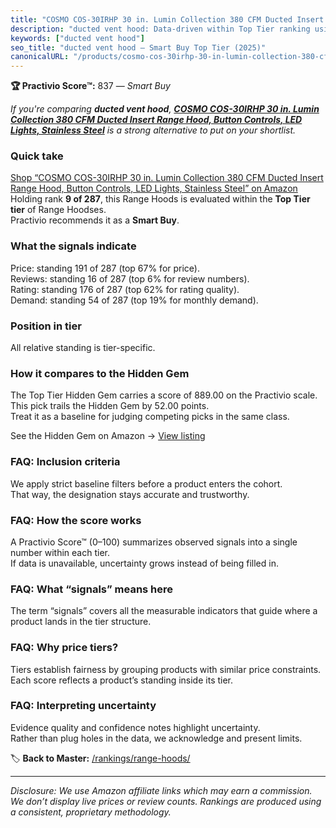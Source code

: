 ```yaml
---
title: "COSMO COS-30IRHP 30 in. Lumin Collection 380 CFM Ducted Insert Range Hood, Button Controls, LED Lights, Stainless Steel"
description: "ducted vent hood: Data-driven within Top Tier ranking using the Practivio Score™. Positioned by quality, value, demand, findability, momentum."
keywords: ["ducted vent hood"]
seo_title: "ducted vent hood — Smart Buy Top Tier (2025)"
canonicalURL: "/products/cosmo-cos-30irhp-30-in-lumin-collection-380-cfm-ducted-insert-range-hood-button-controls-led-lights-stainless-steel-B09Y1284FQ/"
---
```


**🏆 Practivio Score™:** 837 — _Smart Buy_


*If you're comparing **ducted vent hood**, **[COSMO COS-30IRHP 30 in. Lumin Collection 380 CFM Ducted Insert Range Hood, Button Controls, LED Lights, Stainless Steel](https://www.amazon.com/dp/B09Y1284FQ?tag=practivio-20)** is a strong alternative to put on your shortlist.*
### Quick take
[Shop “COSMO COS-30IRHP 30 in. Lumin Collection 380 CFM Ducted Insert Range Hood, Button Controls, LED Lights, Stainless Steel” on Amazon](https://www.amazon.com/dp/B09Y1284FQ?tag=practivio-20)
Holding rank **9 of 287**, this Range Hoods is evaluated within the **Top Tier tier** of Range Hoodses.  
Practivio recommends it as a **Smart Buy**.

### What the signals indicate
Price: standing 191 of 287 (top 67% for price).  
Reviews: standing 16 of 287 (top 6% for review numbers).  
Rating: standing 176 of 287 (top 62% for rating quality).  
Demand: standing 54 of 287 (top 19% for monthly demand).

### Position in tier
All relative standing is tier-specific.

### How it compares to the Hidden Gem
The Top Tier Hidden Gem carries a score of 889.00 on the Practivio scale.  
This pick trails the Hidden Gem by 52.00 points.  
Treat it as a baseline for judging competing picks in the same class.  

See the Hidden Gem on Amazon → [View listing](https://www.amazon.com/dp/B06XWH5S3Q?tag=practivio-20)

### FAQ: Inclusion criteria
We apply strict baseline filters before a product enters the cohort.  
That way, the designation stays accurate and trustworthy.

### FAQ: How the score works
A Practivio Score™ (0–100) summarizes observed signals into a single number within each tier.  
If data is unavailable, uncertainty grows instead of being filled in.

### FAQ: What “signals” means here
The term “signals” covers all the measurable indicators that guide where a product lands in the tier structure.

### FAQ: Why price tiers?
Tiers establish fairness by grouping products with similar price constraints.  
Each score reflects a product’s standing inside its tier.

### FAQ: Interpreting uncertainty
Evidence quality and confidence notes highlight uncertainty.  
Rather than plug holes in the data, we acknowledge and present limits.


🏷️ **Back to Master:** [/rankings/range-hoods/](/rankings/range-hoods/)

---
_Disclosure: We use Amazon affiliate links which may earn a commission. We don’t display live prices or review counts. Rankings are produced using a consistent, proprietary methodology._
